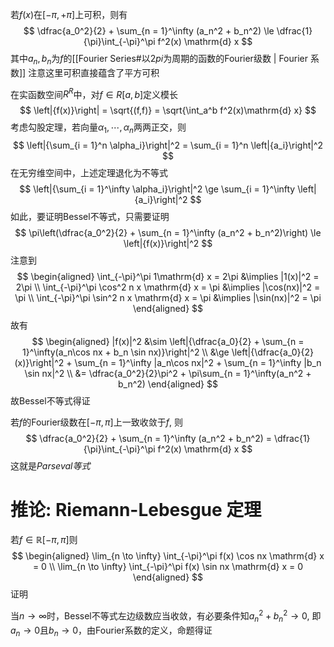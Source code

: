 若$f(x)$在$[-\pi, +\pi]$上可积，则有
$$
\dfrac{a_0^2}{2} + \sum_{n = 1}^\infty (a_n^2 + b_n^2) \le \dfrac{1}{\pi}\int_{-\pi}^\pi f^2(x) \mathrm{d} x
$$
其中$a_n, b_n$为$f$的[[Fourier Series#以$2 pi$为周期的函数的Fourier级数 | Fourier 系数]]
注意这里可积直接蕴含了平方可积

在实函数空间$R^R$中，对$f \in R[a, b]$定义模长
$$
\left|{f(x)}\right| = \sqrt{(f,f)} = \sqrt{\int_a^b f^2(x)\mathrm{d} x}
$$
考虑勾股定理，若向量$\alpha_1, \cdots, \alpha_n$两两正交，则
$$
\left|{\sum_{i = 1}^n \alpha_i}\right|^2 = \sum_{i = 1}^n \left|{a_i}\right|^2
$$
在无穷维空间中，上述定理退化为不等式
$$
\left|{\sum_{i = 1}^\infty \alpha_i}\right|^2 \ge \sum_{i = 1}^\infty \left|{a_i}\right|^2
$$
如此，要证明Bessel不等式，只需要证明
$$
\pi\left(\dfrac{a_0^2}{2} + \sum_{n = 1}^\infty (a_n^2 + b_n^2)\right) \le \left|{f(x)}\right|^2
$$
注意到
$$
\begin{aligned}
\int_{-\pi}^\pi 1\mathrm{d} x = 2\pi &\implies |1(x)|^2 = 2\pi \\
\int_{-\pi}^\pi \cos^2 n x \mathrm{d} x = \pi &\implies |\cos(nx)|^2 = \pi \\
\int_{-\pi}^\pi \sin^2 n x \mathrm{d} x = \pi &\implies |\sin(nx)|^2 = \pi
\end{aligned}
$$
故有
$$
\begin{aligned}
|f(x)|^2 &\sim \left|{\dfrac{a_0}{2} + \sum_{n = 1}^\infty(a_n\cos nx + b_n \sin nx)}\right|^2 \\ &\ge \left|{\dfrac{a_0}{2}(x)}\right|^2 + \sum_{n = 1}^\infty |a_n\cos nx|^2 + \sum_{n = 1}^\infty |b_n \sin nx|^2 \\
&= \dfrac{a_0^2}{2}\pi^2 + \pi\sum_{n = 1}^\infty(a_n^2 + b_n^2)
\end{aligned}
$$
故Bessel不等式得证

若$f$的Fourier级数在$[-\pi, \pi]$上一致收敛于$f$, 则
$$
\dfrac{a_0^2}{2} + \sum_{n = 1}^\infty (a_n^2 + b_n^2) = \dfrac{1}{\pi}\int_{-\pi}^\pi f^2(x) \mathrm{d} x
$$
这就是*Parseval等式*

# 推论: Riemann-Lebesgue 定理
若$f \in \mathbb R[-\pi,\pi]$则
$$
\begin{aligned}
\lim_{n \to \infty} \int_{-\pi}^\pi f(x) \cos nx \mathrm{d} x = 0 \\
\lim_{n \to \infty} \int_{-\pi}^\pi f(x) \sin nx \mathrm{d} x = 0
\end{aligned}
$$
证明

当$n \to \infty$时，Bessel不等式左边级数应当收敛，有必要条件知$a_n^2 + b_n^2 \to 0$, 即$a_n \to 0$且$b_n \to 0$，由Fourier系数的定义，命题得证

